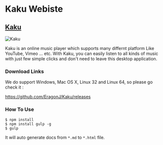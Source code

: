 # Kaku Webiste

## [Kaku](https://github.com/EragonJ/Kaku)
![Kaku](https://camo.githubusercontent.com/0b9900f6f5800a2121741e6adf860a048220cef0/687474703a2f2f692e696d6775722e636f6d2f63334b4b5139742e706e67)

Kaku is an online music player which supports many differnt platform Like YouTube, Vimeo ... etc. With Kaku, you can easily listen to all kinds of music with just few simple clicks and don't need to leave this desktop application.

### Download Links
We do support Windows, Mac OS X, Linux 32 and Linux 64, so please go check it :

https://github.com/EragonJ/Kaku/releases

### How To Use
`$ npm install`  
`$ npm install gulp -g`  
`$ gulp`  

It will auto generate docs from `*.md` to `*.html` file.
